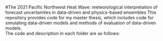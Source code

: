 #The 2021 Pacific Northwest Heat Wave: meteorological interpretation of forecast uncertainties in data-driven and physics-based ensembles
This repository provides code for my master thesis, which includes code for simulating data-driven models and methods of evaluation of data-driven models.  
The code and description in each folder are as follows:
